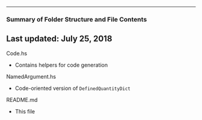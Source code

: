 --------------------------------------------------
### Summary of Folder Structure and File Contents
Last updated: July 25, 2018
--------------------------------------------------

Code.hs
  - Contains helpers for code generation

NamedArgument.hs
  - Code-oriented version of `DefinedQuantityDict`

README.md
  - This file